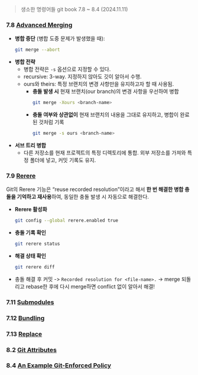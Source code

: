 > 생소한 명령어들 git book 7.8 ~ 8.4 (2024.11.11)
### 7.8 [Advanced Merging](https://git-scm.com/book/en/v2/Git-Tools-Advanced-Merging)
- **병합 중단** (병합 도중 문제가 발생했을 때):
  ```bash
  git merge --abort
  ```
- **병합 전략**
  - 병합 전략은 `-s` 옵션으로 지정할 수 있다.
  - recursive: 3-way. 지정하지 않아도 깃이 알아서 수행.
  - ours와 theirs: 특정 브랜치의 변경 사항만을 유지하고자 할 때 사용됨.
    - **충돌 발생 시** 현재 브랜치(our branch)의 변경 사항을 우선하여 병합
      ```bash
      git merge -Xours <branch-name>
      ```
    - **충돌 여부와 상관없이** 현재 브랜치의 내용을 그대로 유지하고, 병합이 완료된 것처럼 기록
      ```bash
      git merge -s ours <branch-name>
      ```
- **서브 트리 병합**
  - 다른 저장소를 현재 프로젝트의 특정 디렉토리에 통합. 외부 저장소를 가져와 특정 폴더에 넣고, 커밋 기록도 유지.
### 7.9 [Rerere](https://git-scm.com/book/en/v2/Git-Tools-Rerere)
Git의 Rerere 기능은 “reuse recorded resolution”이라고 해서 **한 번 해결한 병합 충돌을 기억하고 재사용**하여, 동일한 충돌 발생 시 자동으로 해결한다.
- **Rerere 활성화**
  ```bash
  git config --global rerere.enabled true
  ```
- **충돌 기록 확인**
  ```bash
  git rerere status
  ```
- **해결 상태 확인**
  ```bash
  git rerere diff
  ```
- 충돌 해결 후 커밋 -> `Recorded resolution for <file-name>.` -> merge 되돌리고 rebase한 후에 다시 merge하면 conflict 없이 알아서 해결!
### 7.11 [Submodules](https://git-scm.com/book/en/v2/Git-Tools-Submodules)
### 7.12 [Bundling](https://git-scm.com/book/en/v2/Git-Tools-Bundling)
### 7.13 [Replace](https://git-scm.com/book/en/v2/Git-Tools-Replace)
### 8.2 [Git Attributes](https://git-scm.com/book/en/v2/Customizing-Git-Git-Attributes)
### 8.4 [An Example Git-Enforced Policy](https://git-scm.com/book/en/v2/Customizing-Git-An-Example-Git-Enforced-Policy)
